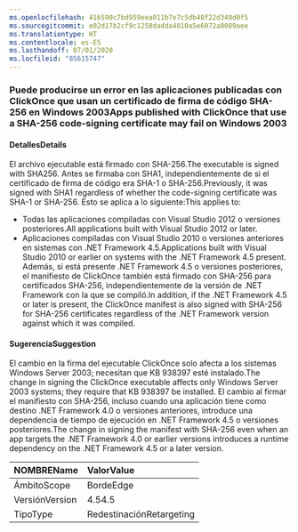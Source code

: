 ```yaml
---
ms.openlocfilehash: 416590c7bd959eea011b7e7c5db48f22d349d0f5
ms.sourcegitcommit: e02d17b2cf9c1258dadda4810a5e6072a0089aee
ms.translationtype: HT
ms.contentlocale: es-ES
ms.lasthandoff: 07/01/2020
ms.locfileid: "85615747"
---
```

### <a name="apps-published-with-clickonce-that-use-a-sha-256-code-signing-certificate-may-fail-on-windows-2003"></a><span data-ttu-id="0b5cd-101">Puede producirse un error en las aplicaciones publicadas con ClickOnce que usan un certificado de firma de código SHA-256 en Windows 2003</span><span class="sxs-lookup"><span data-stu-id="0b5cd-101">Apps published with ClickOnce that use a SHA-256 code-signing certificate may fail on Windows 2003</span></span>

#### <a name="details"></a><span data-ttu-id="0b5cd-102">Detalles</span><span class="sxs-lookup"><span data-stu-id="0b5cd-102">Details</span></span>

<span data-ttu-id="0b5cd-103">El archivo ejecutable está firmado con SHA-256.</span><span class="sxs-lookup"><span data-stu-id="0b5cd-103">The executable is signed with SHA256.</span></span> <span data-ttu-id="0b5cd-104">Antes se firmaba con SHA1, independientemente de si el certificado de firma de código era SHA-1 o SHA-256.</span><span class="sxs-lookup"><span data-stu-id="0b5cd-104">Previously, it was signed with SHA1 regardless of whether the code-signing certificate was SHA-1 or SHA-256.</span></span> <span data-ttu-id="0b5cd-105">Esto se aplica a lo siguiente:</span><span class="sxs-lookup"><span data-stu-id="0b5cd-105">This applies to:</span></span>

- <span data-ttu-id="0b5cd-106">Todas las aplicaciones compiladas con Visual Studio 2012 o versiones posteriores.</span><span class="sxs-lookup"><span data-stu-id="0b5cd-106">All applications built with Visual Studio 2012 or later.</span></span>
- <span data-ttu-id="0b5cd-107">Aplicaciones compiladas con Visual Studio 2010 o versiones anteriores en sistemas con .NET Framework 4.5.</span><span class="sxs-lookup"><span data-stu-id="0b5cd-107">Applications built with Visual Studio 2010 or earlier on systems with the .NET Framework 4.5 present.</span></span>
<span data-ttu-id="0b5cd-108">Además, si está presente .NET Framework 4.5 o versiones posteriores, el manifiesto de ClickOnce también está firmado con SHA-256 para certificados SHA-256, independientemente de la versión de .NET Framework con la que se compiló.</span><span class="sxs-lookup"><span data-stu-id="0b5cd-108">In addition, if the .NET Framework 4.5 or later is present, the ClickOnce manifest is also signed with SHA-256 for SHA-256 certificates regardless of the .NET Framework version against which it was compiled.</span></span>

#### <a name="suggestion"></a><span data-ttu-id="0b5cd-109">Sugerencia</span><span class="sxs-lookup"><span data-stu-id="0b5cd-109">Suggestion</span></span>

<span data-ttu-id="0b5cd-110">El cambio en la firma del ejecutable ClickOnce solo afecta a los sistemas Windows Server 2003; necesitan que KB 938397 esté instalado.</span><span class="sxs-lookup"><span data-stu-id="0b5cd-110">The change in signing the ClickOnce executable affects only Windows Server 2003 systems; they require that KB 938397 be installed.</span></span> <span data-ttu-id="0b5cd-111">El cambio al firmar el manifiesto con SHA-256, incluso cuando una aplicación tiene como destino .NET Framework 4.0 o versiones anteriores, introduce una dependencia de tiempo de ejecución en .NET Framework 4.5 o versiones posteriores.</span><span class="sxs-lookup"><span data-stu-id="0b5cd-111">The change in signing the manifest with SHA-256 even when an app targets the .NET Framework 4.0 or earlier versions introduces a runtime dependency on the .NET Framework 4.5 or a later version.</span></span>

| <span data-ttu-id="0b5cd-112">NOMBRE</span><span class="sxs-lookup"><span data-stu-id="0b5cd-112">Name</span></span>    | <span data-ttu-id="0b5cd-113">Valor</span><span class="sxs-lookup"><span data-stu-id="0b5cd-113">Value</span></span>       |
|:--------|:------------|
| <span data-ttu-id="0b5cd-114">Ámbito</span><span class="sxs-lookup"><span data-stu-id="0b5cd-114">Scope</span></span>   | <span data-ttu-id="0b5cd-115">Borde</span><span class="sxs-lookup"><span data-stu-id="0b5cd-115">Edge</span></span>        |
| <span data-ttu-id="0b5cd-116">Versión</span><span class="sxs-lookup"><span data-stu-id="0b5cd-116">Version</span></span> | <span data-ttu-id="0b5cd-117">4.5</span><span class="sxs-lookup"><span data-stu-id="0b5cd-117">4.5</span></span>         |
| <span data-ttu-id="0b5cd-118">Tipo</span><span class="sxs-lookup"><span data-stu-id="0b5cd-118">Type</span></span>    | <span data-ttu-id="0b5cd-119">Redestinación</span><span class="sxs-lookup"><span data-stu-id="0b5cd-119">Retargeting</span></span> |
